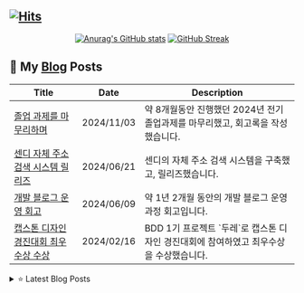 ## [![Hits](https://hits.seeyoufarm.com/api/count/incr/badge.svg?url=https%3A%2F%2Fgithub.com%2Fshkisme&count_bg=%23DAB628&title_bg=%232D2B55&icon=github.svg&icon_color=%23E7E7E7&title=GitHub&edge_flat=false)](https://hits.seeyoufarm.com)

<div align="center">

[![Anurag's GitHub stats](https://github-readme-stats.vercel.app/api?username=shkisme&rank_icon=github&include_all_commits=true&count_private=true&show_icons=true&theme=shades-of-purple&show=reviews,discussions_started,discussions_answered,prs_merged,prs_merged_percentage)](https://github.com/anuraghazra/github-readme-stats) 
[![GitHub Streak](https://streak-stats.demolab.com?user=shkisme&theme=shades-of-purple&card_width=350)](https://git.io/streak-stats)  

</div>

## 📝 My [Blog](https://shkisme.vercel.app) Posts

<div align="center">
<table>
<thead>
<tr>
<th>Title</th>
<th>Date</th>
<th>Description</th>
</tr>
</thead>
<tbody>

<tr>
<td><a href="https://shkisme.vercel.app/graduation-assignment-retrospect">졸업 과제를 마무리하며</a></td>
<td>2024/11/03</td>
<td>약 8개월동안 진행했던 2024년 전기 졸업과제를 마무리했고, 회고록을 작성했습니다.</td>
</tr>

<tr>
<td><a href="https://shkisme.vercel.app/Sendy-Juso-Retrospect">센디 자체 주소 검색 시스템 릴리즈</a></td>
<td>2024/06/21</td>
<td>센디의 자체 주소 검색 시스템을 구축했고, 릴리즈했습니다.</td>
</tr>

<tr>
<td><a href="https://shkisme.vercel.app/blog-retrospect">개발 블로그 운영 회고</a></td>
<td>2024/06/09</td>
<td>약 1년 2개월 동안의 개발 블로그 운영 과정 회고입니다.</td>
</tr>

<tr>
<td><a href="https://shkisme.vercel.app/capstone-design-awards">캡스톤 디자인 경진대회 최우수상 수상</a></td>
<td>2024/02/16</td>
<td>BDD 1기 프로젝트 `두레`로 캡스톤 디자인 경진대회에 참여하였고 최우수상을 수상했습니다.</td>
</tr>

</tbody>
</table>
</div>
<details>
<summary>⭐️ Latest Blog Posts</summary>

<div align="center">
<table>
<thead>
<tr>
<th>Title</th>
<th>Date</th>
<th>Description</th>
</tr>
</thead>
<tbody>

<tr>
<td><a href="https://shkisme.vercel.app/2024-retrospect">2024년 연말 회고</a></td>
<td>2024/12/20</td>
<td>undefined</td>
</tr>

<tr>
<td><a href="https://shkisme.vercel.app/dynamic-programming">다이나믹 프로그래밍</a></td>
<td>2024/12/03</td>
<td>undefined</td>
</tr>

<tr>
<td><a href="https://shkisme.vercel.app/sort-2">정렬 알고리즘 (2)</a></td>
<td>2024/12/02</td>
<td>Counting Sort, Radix Sort에 대해 정리했습니다.</td>
</tr>

<tr>
<td><a href="https://shkisme.vercel.app/sort-1">정렬 알고리즘 (1)</a></td>
<td>2024/12/01</td>
<td>선택 정렬, 버블 정렬, 머지 소트, 퀵 소트 정렬 알고리즘들을 정리했습니다.</td>
</tr>

<tr>
<td><a href="https://shkisme.vercel.app/simulation">시뮬레이션</a></td>
<td>2024/11/29</td>
<td>undefined</td>
</tr>

</tbody>
</table>
</div>
